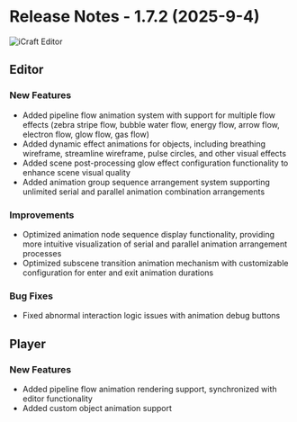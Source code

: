 # Release Notes - 1.7.2 (2025-9-4)

![iCraft Editor](https://raw.githubusercontent.com/gantFDT/icraft/main/public/images/banner.jpg)

## Editor
### New Features
- Added pipeline flow animation system with support for multiple flow effects (zebra stripe flow, bubble water flow, energy flow, arrow flow, electron flow, glow flow, gas flow)
- Added dynamic effect animations for objects, including breathing wireframe, streamline wireframe, pulse circles, and other visual effects
- Added scene post-processing glow effect configuration functionality to enhance scene visual quality
- Added animation group sequence arrangement system supporting unlimited serial and parallel animation combination arrangements

### Improvements
- Optimized animation node sequence display functionality, providing more intuitive visualization of serial and parallel animation arrangement processes
- Optimized subscene transition animation mechanism with customizable configuration for enter and exit animation durations

### Bug Fixes
- Fixed abnormal interaction logic issues with animation debug buttons
  
## Player
### New Features
- Added pipeline flow animation rendering support, synchronized with editor functionality
- Added custom object animation support
